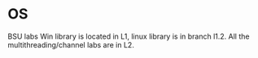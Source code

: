 # OS
BSU labs
Win library is located in L1, linux library is in branch l1.2.
All the multithreading/channel labs are in L2.
